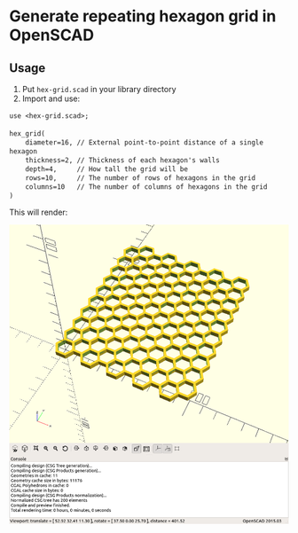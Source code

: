 # Generate repeating hexagon grid in OpenSCAD

## Usage

1. Put `hex-grid.scad` in your library directory
2. Import and use:

```scad
use <hex-grid.scad>;

hex_grid(
    diameter=16, // External point-to-point distance of a single hexagon
    thickness=2, // Thickness of each hexagon's walls
    depth=4,     // How tall the grid will be
    rows=10,     // The number of rows of hexagons in the grid
    columns=10   // The number of columns of hexagons in the grid
)
```

This will render:

![Example rendering of a hexagon grid](example.png)
